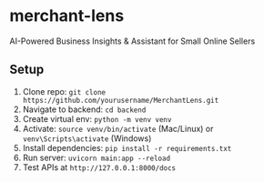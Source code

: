 # merchant-lens

AI-Powered Business Insights &amp; Assistant for Small Online Sellers

## Setup

1. Clone repo: `git clone https://github.com/yourusername/MerchantLens.git`
2. Navigate to backend: `cd backend`
3. Create virtual env: `python -m venv venv`
4. Activate: `source venv/bin/activate` (Mac/Linux) or `venv\Scripts\activate` (Windows)
5. Install dependencies: `pip install -r requirements.txt`
6. Run server: `uvicorn main:app --reload`
7. Test APIs at `http://127.0.0.1:8000/docs`
